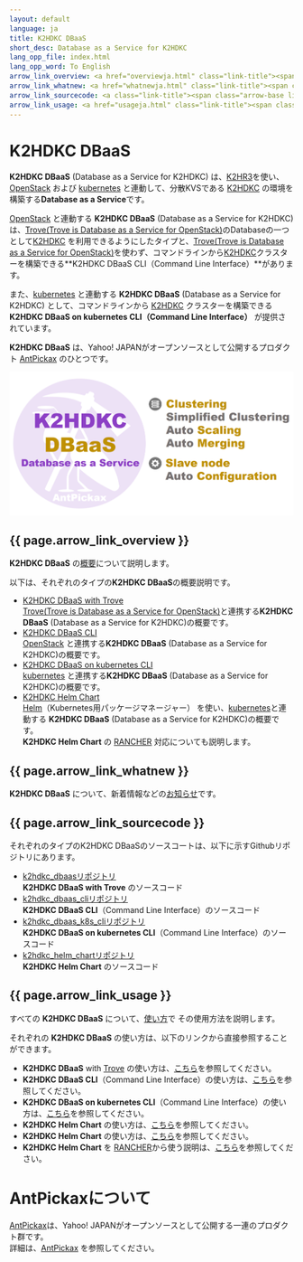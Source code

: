 ```yaml
---
layout: default
language: ja
title: K2HDKC DBaaS
short_desc: Database as a Service for K2HDKC
lang_opp_file: index.html
lang_opp_word: To English
arrow_link_overview: <a href="overviewja.html" class="link-title"><span class="arrow-base link-arrow-right"></span>概要</a>
arrow_link_whatnew: <a href="whatnewja.html" class="link-title"><span class="arrow-base link-arrow-right"></span>お知らせ</a>
arrow_link_sourcecode: <a class="link-title"><span class="arrow-base link-arrow-right"></span>ソースコード</a>
arrow_link_usage: <a href="usageja.html" class="link-title"><span class="arrow-base link-arrow-right"></span>使い方</a>
---
```


# **K2HDKC DBaaS**
**K2HDKC DBaaS** (Database as a Service for K2HDKC) は、[K2HR3](https://k2hr3.antpick.ax/indexja.html)を使い、[OpenStack](https://www.openstack.org/) および [kubernetes](https://kubernetes.io/) と連動して、分散KVSである [K2HDKC](https://k2hdkc.antpick.ax/indexja.html) の環境を構築する**Database as a Service**です。  

[OpenStack](https://www.openstack.org/) と連動する **K2HDKC DBaaS** (Database as a Service for K2HDKC) は、[Trove(Trove is Database as a Service for OpenStack)](https://wiki.openstack.org/wiki/Trove)のDatabaseの一つとして[K2HDKC](https://k2hdkc.antpick.ax/indexja.html) を利用できるようにしたタイプと、[Trove(Trove is Database as a Service for OpenStack)](https://wiki.openstack.org/wiki/Trove)を使わず、コマンドラインから[K2HDKC](https://k2hdkc.antpick.ax/indexja.html)クラスターを構築できる**K2HDKC DBaaS CLI（Command Line Interface）**があります。  

また、[kubernetes](https://kubernetes.io/) と連動する **K2HDKC DBaaS** (Database as a Service for K2HDKC) として、コマンドラインから [K2HDKC](https://k2hdkc.antpick.ax/indexja.html) クラスターを構築できる **K2HDKC DBaaS on kubernetes CLI（Command Line Interface）** が提供されています。  

**K2HDKC DBaaS** は、Yahoo! JAPANがオープンソースとして公開するプロダクト [AntPickax](https://antpick.ax/indexja.html) のひとつです。  

![K2HDKC DBaaS](images/top_k2hdkc_dbaas.png)

## {{ page.arrow_link_overview }}
**K2HDKC DBaaS** の[概要](overviewja.html)について説明します。  

以下は、それぞれのタイプの**K2HDKC DBaaS**の概要説明です。  

- [K2HDKC DBaaS with Trove](overview_troveja.html)  
[Trove(Trove is Database as a Service for OpenStack)](https://wiki.openstack.org/wiki/Trove)と連携する**K2HDKC DBaaS** (Database as a Service for K2HDKC)の概要です。
- [K2HDKC DBaaS CLI](overview_clija.html)  
[OpenStack](https://www.openstack.org/) と連携する**K2HDKC DBaaS** (Database as a Service for K2HDKC)の概要です。
- [K2HDKC DBaaS on kubernetes CLI](overview_k8s_clija.html)  
[kubernetes](https://kubernetes.io/ja/) と連携する**K2HDKC DBaaS** (Database as a Service for K2HDKC)の概要です。
- [K2HDKC Helm Chart](overview_helm_chartja.html)  
[Helm](https://helm.sh/ja/)（Kubernetes用パッケージマネージャー） を使い、[kubernetes](https://kubernetes.io/ja/)と連動する **K2HDKC DBaaS** (Database as a Service for K2HDKC)の概要です。  
**K2HDKC Helm Chart** の [RANCHER](https://www.rancher.co.jp/) 対応についても説明します。  

## {{ page.arrow_link_whatnew }}
**K2HDKC DBaaS** について、新着情報などの[お知らせ](whatnewja.html)です。

## {{ page.arrow_link_sourcecode }}

それぞれのタイプのK2HDKC DBaaSのソースコートは、以下に示すGithubリポジトリにあります。  

- [k2hdkc_dbaasリポジトリ](https://github.com/yahoojapan/k2hdkc_dbaas)   
**K2HDKC DBaaS with Trove** のソースコード
- [k2hdkc_dbaas_cliリポジトリ](https://github.com/yahoojapan/k2hdkc_dbaas_cli)  
**K2HDKC DBaaS CLI**（Command Line Interface）のソースコード
- [k2hdkc_dbaas_k8s_cliリポジトリ](https://github.com/yahoojapan/k2hdkc_dbaas_k8s_cli)  
**K2HDKC DBaaS on kubernetes CLI**（Command Line Interface）のソースコード
- [k2hdkc_helm_chartリポジトリ](https://github.com/yahoojapan/k2hdkc_helm_chart)  
**K2HDKC Helm Chart** のソースコード

## {{ page.arrow_link_usage }}

すべての **K2HDKC DBaaS** について、[使い方](usageja.html)で その使用方法を説明します。  

それぞれの **K2HDKC DBaaS** の使い方は、以下のリンクから直接参照することができます。  

- **K2HDKC DBaaS** with [Trove](https://wiki.openstack.org/wiki/Trove) の使い方は、[こちら](usage_troveja.html)を参照してください。
- **K2HDKC DBaaS CLI**（Command Line Interface）の使い方は、[こちら](usage_clija.html)を参照してください。
- **K2HDKC DBaaS on kubernetes CLI**（Command Line Interface）の使い方は、[こちら](usage_k8s_clija.html)を参照してください。
- **K2HDKC Helm Chart** の使い方は、[こちら](usage_helm_chartja.html)を参照してください。
- **K2HDKC Helm Chart** の使い方は、[こちら](usage_helm_chartja.html)を参照してください。
- **K2HDKC Helm Chart** を [RANCHER](https://www.rancher.co.jp/)から使う説明は、[こちら](usage_rancher_helm_chartja.html)を参照してください。

# **AntPickaxについて**
[AntPickax](https://antpick.ax/indexja.html)は、Yahoo! JAPANがオープンソースとして公開する一連のプロダクト群です。  
詳細は、[AntPickax](https://antpick.ax/indexja.html) を参照してください。
